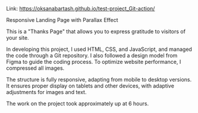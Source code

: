 Link: https://oksanabartash.github.io/test-project_Git-action/

Responsive Landing Page with Parallax Effect

This is a "Thanks Page" that allows you to express gratitude to visitors of your site.

In developing this project, I used HTML, CSS, and JavaScript, and managed the code through a Git repository. I also followed a design model from Figma to guide the coding process. To optimize website performance, I compressed all images.

The structure is fully responsive, adapting from mobile to desktop versions. It ensures proper display on tablets and other devices, with adaptive adjustments for images and text.

The work on the project took approximately up at 6 hours.
